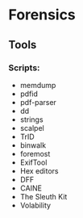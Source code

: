 # Forensics


## Tools

### Scripts:

- memdump
- pdfid
- pdf-parser
- dd
- strings
- scalpel
- TrID
- binwalk
- foremost
- ExifTool
- Hex editors
- DFF
- CAINE
- The Sleuth Kit
- Volability
